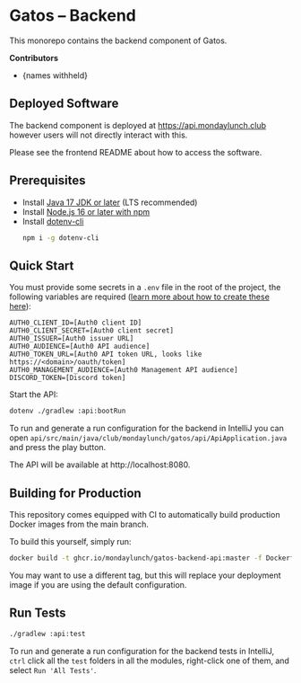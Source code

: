 # Gatos – Backend

This monorepo contains the backend component of Gatos.

**Contributors**

-   {names withheld}

## Deployed Software

The backend component is deployed at https://api.mondaylunch.club however users will not directly interact with this.

Please see the frontend README about how to access the software.

## Prerequisites

-   Install [Java 17 JDK or later](https://adoptium.net/en-GB/) (LTS recommended)
-   Install [Node.js 16 or later with npm](https://nodejs.org/en/)
-   Install [dotenv-cli](https://www.npmjs.com/package/dotenv-cli)
    ```bash
    npm i -g dotenv-cli
    ```

## Quick Start

You must provide some secrets in a `.env` file in the root of the project, the following variables are required ([learn more about how to create these here](https://docs.mondaylunch.club/deployment)):

```dotenv
AUTH0_CLIENT_ID=[Auth0 client ID]
AUTH0_CLIENT_SECRET=[Auth0 client secret]
AUTH0_ISSUER=[Auth0 issuer URL]
AUTH0_AUDIENCE=[Auth0 API audience]
AUTH0_TOKEN_URL=[Auth0 API token URL, looks like https://<domain>/oauth/token]
AUTH0_MANAGEMENT_AUDIENCE=[Auth0 Management API audience]
DISCORD_TOKEN=[Discord token]
```

Start the API:

```bash
dotenv ./gradlew :api:bootRun
```

To run and generate a run configuration for the backend in IntelliJ you can open `api/src/main/java/club/mondaylunch/gatos/api/ApiApplication.java` and press the play button.

The API will be available at http://localhost:8080.

## Building for Production

This repository comes equipped with CI to automatically build production Docker images from the main branch.

To build this yourself, simply run:

```bash
docker build -t ghcr.io/mondaylunch/gatos-backend-api:master -f Dockerfile.api .
```

You may want to use a different tag, but this will replace your deployment image if you are using the default configuration.

## Run Tests

```bash
./gradlew :api:test
```

To run and generate a run configuration for the backend tests in IntelliJ, `ctrl` click all the `test` folders in all the modules, right-click one of them, and select `Run 'All Tests'`.
